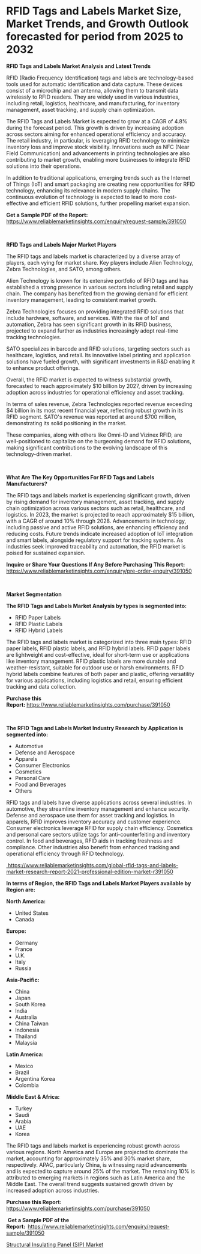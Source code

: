 <p><h1>RFID Tags and Labels Market Size, Market Trends, and Growth Outlook forecasted for period from 2025 to 2032</h1></p><p><strong>RFID Tags and Labels Market Analysis and Latest Trends</strong></p>
<p><p>RFID (Radio Frequency Identification) tags and labels are technology-based tools used for automatic identification and data capture. These devices consist of a microchip and an antenna, allowing them to transmit data wirelessly to RFID readers. They are widely used in various industries, including retail, logistics, healthcare, and manufacturing, for inventory management, asset tracking, and supply chain optimization.</p><p>The RFID Tags and Labels Market is expected to grow at a CAGR of 4.8% during the forecast period. This growth is driven by increasing adoption across sectors aiming for enhanced operational efficiency and accuracy. The retail industry, in particular, is leveraging RFID technology to minimize inventory loss and improve stock visibility. Innovations such as NFC (Near Field Communication) and advancements in printing technologies are also contributing to market growth, enabling more businesses to integrate RFID solutions into their operations.</p><p>In addition to traditional applications, emerging trends such as the Internet of Things (IoT) and smart packaging are creating new opportunities for RFID technology, enhancing its relevance in modern supply chains. The continuous evolution of technology is expected to lead to more cost-effective and efficient RFID solutions, further propelling market expansion.</p></p>
<p><strong>Get a Sample PDF of the Report:&nbsp;</strong> <a href="https://www.reliablemarketinsights.com/enquiry/request-sample/391050?utm_campaign=1948&utm_medium=2&utm_source=Github&utm_content=ia&utm_term=16012025&utm_id=rfid-tags-and-labels">https://www.reliablemarketinsights.com/enquiry/request-sample/391050</a></p>
<p>&nbsp;</p>
<p><strong>RFID Tags and Labels Major Market Players</strong></p>
<p><p>The RFID tags and labels market is characterized by a diverse array of players, each vying for market share. Key players include Alien Technology, Zebra Technologies, and SATO, among others. </p><p>Alien Technology is known for its extensive portfolio of RFID tags and has established a strong presence in various sectors including retail and supply chain. The company has benefited from the growing demand for efficient inventory management, leading to consistent market growth. </p><p>Zebra Technologies focuses on providing integrated RFID solutions that include hardware, software, and services. With the rise of IoT and automation, Zebra has seen significant growth in its RFID business, projected to expand further as industries increasingly adopt real-time tracking technologies.</p><p>SATO specializes in barcode and RFID solutions, targeting sectors such as healthcare, logistics, and retail. Its innovative label printing and application solutions have fueled growth, with significant investments in R&D enabling it to enhance product offerings. </p><p>Overall, the RFID market is expected to witness substantial growth, forecasted to reach approximately $10 billion by 2027, driven by increasing adoption across industries for operational efficiency and asset tracking. </p><p>In terms of sales revenue, Zebra Technologies reported revenue exceeding $4 billion in its most recent financial year, reflecting robust growth in its RFID segment. SATO's revenue was reported at around $700 million, demonstrating its solid positioning in the market. </p><p>These companies, along with others like Omni-ID and Vizinex RFID, are well-positioned to capitalize on the burgeoning demand for RFID solutions, making significant contributions to the evolving landscape of this technology-driven market.</p></p>
<p>&nbsp;</p>
<p><strong>What Are The Key Opportunities For RFID Tags and Labels Manufacturers?</strong></p>
<p><p>The RFID tags and labels market is experiencing significant growth, driven by rising demand for inventory management, asset tracking, and supply chain optimization across various sectors such as retail, healthcare, and logistics. In 2023, the market is projected to reach approximately $15 billion, with a CAGR of around 10% through 2028. Advancements in technology, including passive and active RFID solutions, are enhancing efficiency and reducing costs. Future trends indicate increased adoption of IoT integration and smart labels, alongside regulatory support for tracking systems. As industries seek improved traceability and automation, the RFID market is poised for sustained expansion.</p></p>
<p><strong>Inquire or Share Your Questions If Any Before Purchasing This Report:</strong> <a href="https://www.reliablemarketinsights.com/enquiry/pre-order-enquiry/391050?utm_campaign=1948&utm_medium=2&utm_source=Github&utm_content=ia&utm_term=16012025&utm_id=rfid-tags-and-labels">https://www.reliablemarketinsights.com/enquiry/pre-order-enquiry/391050</a></p>
<p>&nbsp;</p>
<p><strong>Market Segmentation</strong></p>
<p><strong>The RFID Tags and Labels Market Analysis by types is segmented into:</strong></p>
<p><ul><li>RFID Paper Labels</li><li>RFID Plastic Labels</li><li>RFID Hybrid Labels</li></ul></p>
<p><p>The RFID tags and labels market is categorized into three main types: RFID paper labels, RFID plastic labels, and RFID hybrid labels. RFID paper labels are lightweight and cost-effective, ideal for short-term use or applications like inventory management. RFID plastic labels are more durable and weather-resistant, suitable for outdoor use or harsh environments. RFID hybrid labels combine features of both paper and plastic, offering versatility for various applications, including logistics and retail, ensuring efficient tracking and data collection.</p></p>
<p><strong>Purchase this Report:&nbsp;</strong><a href="https://www.reliablemarketinsights.com/purchase/391050?utm_campaign=1948&utm_medium=2&utm_source=Github&utm_content=ia&utm_term=16012025&utm_id=rfid-tags-and-labels">https://www.reliablemarketinsights.com/purchase/391050</a></p>
<p>&nbsp;</p>
<p><strong>The RFID Tags and Labels Market Industry Research by Application is segmented into:</strong></p>
<p><ul><li>Automotive</li><li>Defense and Aerospace</li><li>Apparels</li><li>Consumer Electronics</li><li>Cosmetics</li><li>Personal Care</li><li>Food and Beverages</li><li>Others</li></ul></p>
<p><p>RFID tags and labels have diverse applications across several industries. In automotive, they streamline inventory management and enhance security. Defense and aerospace use them for asset tracking and logistics. In apparels, RFID improves inventory accuracy and customer experience. Consumer electronics leverage RFID for supply chain efficiency. Cosmetics and personal care sectors utilize tags for anti-counterfeiting and inventory control. In food and beverages, RFID aids in tracking freshness and compliance. Other industries also benefit from enhanced tracking and operational efficiency through RFID technology.</p></p>
<p><a href="https://www.reliablemarketinsights.com/global-rfid-tags-and-labels-market-research-report-2021-professional-edition-market-r391050?utm_campaign=1948&utm_medium=2&utm_source=Github&utm_content=ia&utm_term=16012025&utm_id=rfid-tags-and-labels">&nbsp;https://www.reliablemarketinsights.com/global-rfid-tags-and-labels-market-research-report-2021-professional-edition-market-r391050</a></p>
<p><strong>In terms of Region, the RFID Tags and Labels Market Players available by Region are:</strong></p>
<p>
    <p> <strong> North America: </strong>
        <ul>
            <li>United States</li>
            <li>Canada</li>
        </ul>
        </p> 
    <p> <strong> Europe: </strong>
        <ul>
            <li>Germany</li>
            <li>France</li>
            <li>U.K.</li>
            <li>Italy</li>
            <li>Russia</li>
        </ul>
        </p> 
    <p> <strong> Asia-Pacific: </strong>
        <ul>
            <li>China</li>
            <li>Japan</li>
            <li>South Korea</li>
            <li>India</li>
            <li>Australia</li>
            <li>China Taiwan</li>
            <li>Indonesia</li>
            <li>Thailand</li>
            <li>Malaysia</li>
        </ul>
        </p> 
    <p> <strong> Latin America: </strong>
        <ul>
            <li>Mexico</li>
            <li>Brazil</li>
            <li>Argentina Korea</li>
            <li>Colombia</li>
        </ul>
        </p> 
    <p> <strong> Middle East & Africa: </strong>
        <ul>
            <li>Turkey</li>
            <li>Saudi</li>
            <li>Arabia</li>
            <li>UAE</li>
            <li>Korea</li>
        </ul>
    </p>
    </p>
<p><p>The RFID tags and labels market is experiencing robust growth across various regions. North America and Europe are projected to dominate the market, accounting for approximately 35% and 30% market share, respectively. APAC, particularly China, is witnessing rapid advancements and is expected to capture around 25% of the market. The remaining 10% is attributed to emerging markets in regions such as Latin America and the Middle East. The overall trend suggests sustained growth driven by increased adoption across industries.</p></p>
<p><strong>Purchase this Report: </strong><a href="https://www.reliablemarketinsights.com/purchase/391050?utm_campaign=1948&utm_medium=2&utm_source=Github&utm_content=ia&utm_term=16012025&utm_id=rfid-tags-and-labels">https://www.reliablemarketinsights.com/purchase/391050</a></p>
<p>&nbsp;<strong>Get a Sample PDF of the Report:&nbsp;&nbsp;</strong><a href="https://www.reliablemarketinsights.com/enquiry/request-sample/391050?utm_campaign=1948&utm_medium=2&utm_source=Github&utm_content=ia&utm_term=16012025&utm_id=rfid-tags-and-labels">https://www.reliablemarketinsights.com/enquiry/request-sample/391050</a></p>
<p><strong></strong></p>
<p><p><a href="https://github.com/rahu1506/Market-Research-Report-List-6/blob/main/structural-insulating-panel-sip-market.md?utm_campaign=1948&utm_medium=2&utm_source=Github&utm_content=ia&utm_term=16012025&utm_id=rfid-tags-and-labels">Structural Insulating Panel (SIP) Market</a></p></p>